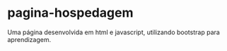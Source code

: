 # pagina-hospedagem
Uma página desenvolvida em html e javascript, utilizando bootstrap para aprendizagem.
